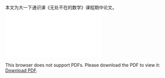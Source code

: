 <head>
    <script src="https://cdn.mathjax.org/mathjax/latest/MathJax.js?config=TeX-AMS-MML_HTMLorMML" type="text/javascript"></script>
    <script type="text/x-mathjax-config">
        MathJax.Hub.Config({
            tex2jax: {
            skipTags: ['script', 'noscript', 'style', 'textarea', 'pre'],
            inlineMath: [['$','$']]
            }
        });
    </script>
</head>

本文为大一下通识课《无处不在的数学》课程期中论文。
<object data="../pdfs/本福特定律.pdf" type="application/pdf" width="700px" height="700px">
    <embed src="../pdfs/本福特定律.pdf">
        <p>This browser does not support PDFs. Please download the PDF to view it: <a href="../pdfs/本福特定律.pdf">Download PDF</a>.</p>
    </embed>
</object>

<script src="https://giscus.app/client.js"
        data-repo="LuOH3/LuOH3.github.io"
        data-repo-id="MDEwOlJlcG9zaXRvcnk0MDcyNDI4NzU="
        data-category="Announcements"
        data-category-id="DIC_kwDOGEYIe84CXL2M"
        data-mapping="pathname"
        data-strict="0"
        data-reactions-enabled="1"
        data-emit-metadata="0"
        data-input-position="top"
        data-theme="light"
        data-lang="zh-CN"
        crossorigin="anonymous"
        async>
</script>